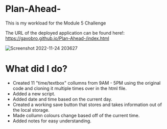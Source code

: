 # Plan-Ahead-
This is my workload for the Module 5 Challenge

The URL of the deployed application can be found here!: 
https://gavobro.github.io/Plan-Ahead-/index.html

![Screenshot 2022-11-24 203627](https://user-images.githubusercontent.com/113049201/203878601-080019ce-480a-48d6-8dd3-500f2a6fbcdb.png)

# What did I do?
- Created 11 "time/textbox" collumns from 9AM - 5PM using the original code and cloning it multiple times over in the html file.
- Added a new script.
- Added date and time based on the current day.
- Created a working save button that stores and takes information out of the local storage.
- Made collumn colours change based off of the current time.
- Added notes for easy understanding.
